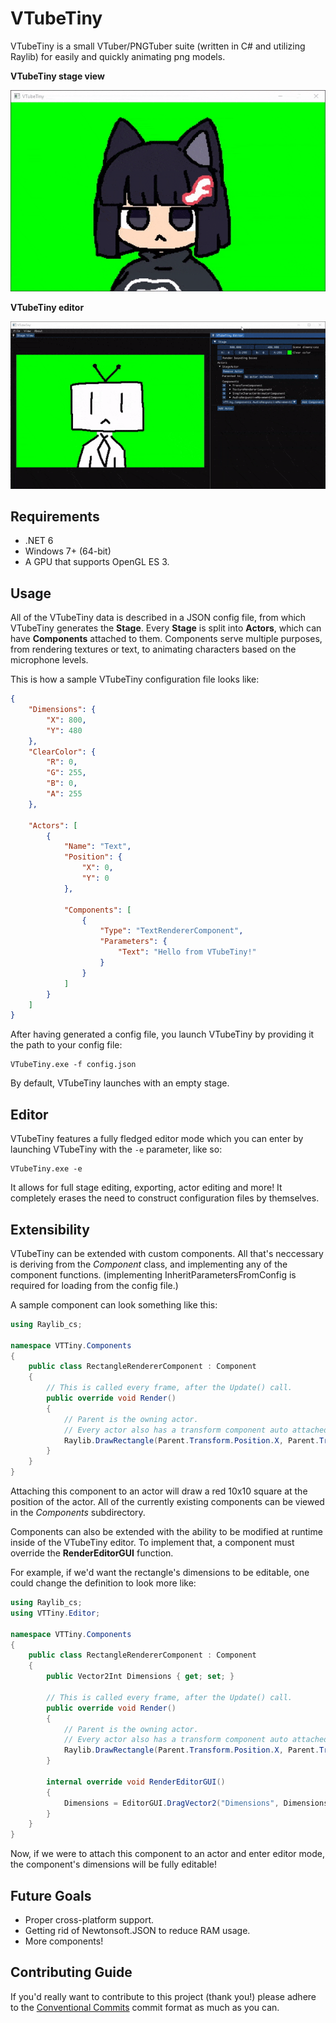 # VTubeTiny
VTubeTiny is a small VTuber/PNGTuber suite (written in C# and utilizing Raylib) for easily and quickly animating png models.

**VTubeTiny stage view**

![Demo](/Meta/vttiny.gif)

**VTubeTiny editor**

![Editor Demo](/Meta/editor.gif)

## Requirements

* .NET 6
* Windows 7+ (64-bit)
* A GPU that supports OpenGL ES 3.

## Usage
All of the VTubeTiny data is described in a JSON config file, from which VTubeTiny generates the **Stage**. Every **Stage** is split into **Actors**, which can have **Components** attached to them. Components serve multiple purposes, from rendering textures or text, to animating characters based on the microphone levels.

This is how a sample VTubeTiny configuration file looks like:

```json
{
	"Dimensions": {
		"X": 800,
		"Y": 480
	},
	"ClearColor": {
		"R": 0, 
		"G": 255, 
		"B": 0, 
		"A": 255
	},

	"Actors": [
		{
			"Name": "Text",
			"Position": {
				"X": 0,
				"Y": 0
			},

			"Components": [
				{
					"Type": "TextRendererComponent",
					"Parameters": {
						"Text": "Hello from VTubeTiny!"
					}
				}
			]
		}
	]
}
```

After having generated a config file, you launch VTubeTiny by providing it the path to your config file:

```
VTubeTiny.exe -f config.json
```

By default, VTubeTiny launches with an empty stage.

## Editor

VTubeTiny features a fully fledged editor mode which you can enter by launching VTubeTiny with the `-e` parameter, like so:

```
VTubeTiny.exe -e
```

It allows for full stage editing, exporting, actor editing and more! It completely erases the need to construct configuration files by themselves.


## Extensibility

VTubeTiny can be extended with custom components. All that's neccessary is deriving from the *Component* class, and implementing any of the component functions. (implementing InheritParametersFromConfig is required for loading from the config file.)

A sample component can look something like this:

```cs
using Raylib_cs;

namespace VTTiny.Components
{
    public class RectangleRendererComponent : Component
    {
    	// This is called every frame, after the Update() call.
        public override void Render()
        {
            // Parent is the owning actor.
            // Every actor also has a transform component auto attached to them.
            Raylib.DrawRectangle(Parent.Transform.Position.X, Parent.Transform.Position.Y, 10, 10, Color.RED);
        }
    }
}
```

Attaching this component to an actor will draw a red 10x10 square at the position of the actor. All of the currently existing components can be viewed in the *Components* subdirectory.

Components can also be extended with the ability to be modified at runtime inside of the VTubeTiny editor. To implement that, a component must override the **RenderEditorGUI** function.

For example, if we'd want the rectangle's dimensions to be editable, one could change the definition to look more like:

```cs
using Raylib_cs;
using VTTiny.Editor;

namespace VTTiny.Components
{
    public class RectangleRendererComponent : Component
    {
        public Vector2Int Dimensions { get; set; }

    	// This is called every frame, after the Update() call.
        public override void Render()
        {
            // Parent is the owning actor.
            // Every actor also has a transform component auto attached to them.
            Raylib.DrawRectangle(Parent.Transform.Position.X, Parent.Transform.Position.Y, Dimensions.X, Dimensions.Y, Color.RED);
        }

        internal override void RenderEditorGUI()
        {
            Dimensions = EditorGUI.DragVector2("Dimensions", Dimensions);
        }
    }
}
```

Now, if we were to attach this component to an actor and enter editor mode, the component's dimensions will be fully editable!

## Future Goals
* Proper cross-platform support.
* Getting rid of Newtonsoft.JSON to reduce RAM usage.
* More components!

## Contributing Guide
If you'd really want to contribute to this project (thank you!) please adhere to the [Conventional Commits](https://www.conventionalcommits.org/en/v1.0.0/) commit format as much as you can. 